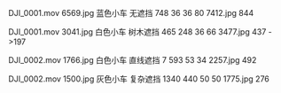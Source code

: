 DJI_0001.mov 6569.jpg 蓝色小车 无遮挡 748 36 36 80  7412.jpg 844

DJI_0001.mov 3041.jpg 白色小车 树木遮挡 465 248 36 66 3477.jpg 437 ->197

DJI_0002.mov 1766.jpg 白色小车 直线遮挡 7 593 53 34 2257.jpg 492

DJI_0002.mov 1500.jpg 灰色小车 复杂遮挡 1340 440 50 50 1775.jpg 276

